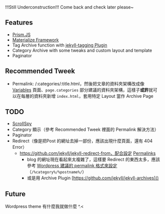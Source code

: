 !!!Still Underconstruction!!! Come back and check later please~

## Features

* [Prism.JS](http://prismjs.com)
* [Materialize Framework](http://prismjs.com)
* Tag Archive function with [jekyll-tagging Plugin](https://github.com/pattex/jekyll-tagging)
* Category Archive with some tweaks and custom layout and template
* Paginator

## Recommended Tweek

* Permalink: /:categories/:title.html，然後把文章的資料夾架構改成像 [Variables](http://jekyllrb.com/docs/variables/) 頁面、`page.categories` 部分建議的資料夾架構，這樣子**或許**就可以在每層的資料夾新增 `index.html`，套用特定 Layout 當作 Archive Page

## TODO

* [ScrollSpy](http://materializecss.com/scrollspy.html)
* Category 顯示（參考 Recommended Tweek 裡面的 Permalink 解決方法）
* Paginator
* Redirect（像是把Post 的網址去掉一部份，應該出現什麼頁面，還有 404 Error）
    * https://github.com/jekyll/jekyll-redirect-from，配合設定 [Permalinks](https://jekyllrb.com/docs/configuration/#default-configuration)
        * blog 的網址現在看起來太複雜了，這樣要 Redirect 的東西太多，應該參考 [Wordpress 建議的 permalink 格式來設定](https://www.elegantthemes.com/blog/tips-tricks/wordpress-permalinks)（`/%category%/%postname%/`）
        * 或是用 Archive Plugin [https://github.com/jekyll/jekyll-archives]()

## Future

Wordpress theme 有什麼我就做什麼 ^.<